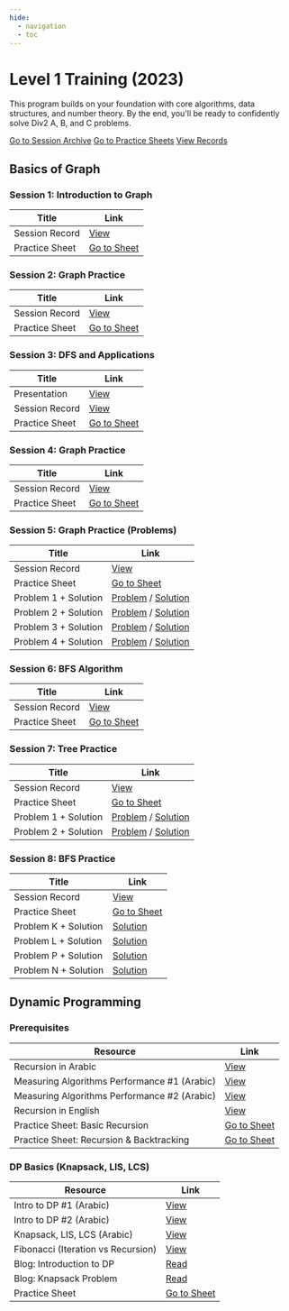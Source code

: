```yaml
---
hide:
  - navigation
  - toc
---
```


<div class="hero-section">
  <h1>Level 1 Training (2023)</h1>
  <p class="hero-subtitle">This program builds on your foundation with core algorithms, data structures, and number theory. By the end, you'll be ready to confidently solve Div2 A, B, and C problems.</p>
  <div class="hero-buttons">
   <a href="../../../resources/sessions/level1" target="_blank" class="md-button md-button--primary">Go to Session Archive</a>
    <a href="https://vjudge.net/group/phase-2" target="_blank" class="md-button md-button--primary">Go to Practice Sheets</a>
    <a href="https://drive.google.com/drive/folders/1k6XrFa9HEShwP5vA8CoZfV-WNJJX7viE" target="_blank" class="md-button">View Records</a>
  </div>
</div>

## Basics of Graph

<h3>Session 1: Introduction to Graph</h3>
<table class="sessions-table">
  <thead>
    <tr>
      <th>Title</th>
      <th>Link</th>
    </tr>
  </thead>
  <tbody>
    <tr>
      <td>Session Record</td>
      <td><a href="https://drive.google.com/file/d/1GRwTBxJaFLe6sAAUqzihl81jhw4wtDex/view?usp=sharing" target="_blank">View</a></td>
    </tr>
    <tr>
      <td>Practice Sheet</td>
      <td><a href="https://vjudge.net/contest/550199" target="_blank">Go to Sheet</a></td>
    </tr>
  </tbody>
</table>

<h3>Session 2: Graph Practice</h3>
<table class="sessions-table">
  <thead>
    <tr>
      <th>Title</th>
      <th>Link</th>
    </tr>
  </thead>
  <tbody>
    <tr>
      <td>Session Record</td>
      <td><a href="https://drive.google.com/file/d/10wmLp0ebMyJNXNqZ5AQJOgPJYJyG3fmh/view?usp=sharing" target="_blank">View</a></td>
    </tr>
    <tr>
      <td>Practice Sheet</td>
      <td><a href="https://vjudge.net/contest/550199" target="_blank">Go to Sheet</a></td>
    </tr>
  </tbody>
</table>

<h3>Session 3: DFS and Applications</h3>
<table class="sessions-table">
  <thead>
    <tr>
      <th>Title</th>
      <th>Link</th>
    </tr>
  </thead>
  <tbody>
    <tr>
      <td>Presentation</td>
      <td><a href="https://github.com/Abdelrhmansersawy/Competitive_Programming/tree/main/MenofiaCPC/Phase2%20Training/introduction%20in%20DFS" target="_blank">View</a></td>
    </tr>
    <tr>
      <td>Session Record</td>
      <td><a href="https://drive.google.com/file/d/1Y77wY0fa96td2NS6BeEoZcOy4HX2s3en/view?usp=sharing" target="_blank">View</a></td>
    </tr>
    <tr>
      <td>Practice Sheet</td>
      <td><a href="https://vjudge.net/contest/553632" target="_blank">Go to Sheet</a></td>
    </tr>
  </tbody>
</table>

<h3>Session 4: Graph Practice</h3>
<table class="sessions-table">
  <thead>
    <tr>
      <th>Title</th>
      <th>Link</th>
    </tr>
  </thead>
  <tbody>
    <tr>
      <td>Session Record</td>
      <td><a href="https://drive.google.com/file/d/19ZDjs4hD1NtNYRPuq7pYUJqDal7s4M3P/view?usp=sharing" target="_blank">View</a></td>
    </tr>
    <tr>
      <td>Practice Sheet</td>
      <td><a href="https://vjudge.net/contest/553632" target="_blank">Go to Sheet</a></td>
    </tr>
  </tbody>
</table>

<h3>Session 5: Graph Practice (Problems)</h3>
<table class="sessions-table">
  <thead>
    <tr>
      <th>Title</th>
      <th>Link</th>
    </tr>
  </thead>
  <tbody>
    <tr>
      <td>Session Record</td>
      <td><a href="https://drive.google.com/file/d/1jVZsIDkMDwLlq_x-yb4nI9-Y2Fcy9V4F/view?usp=share_link" target="_blank">View</a></td>
    </tr>
    <tr>
      <td>Practice Sheet</td>
      <td><a href="https://vjudge.net/contest/553632" target="_blank">Go to Sheet</a></td>
    </tr>
    <tr>
      <td>Problem 1 + Solution</td>
      <td><a href="https://codeforces.com/problemset/problem/1294/F" target="_blank">Problem</a> / <a href="https://ideone.com/Aw1wgD" target="_blank">Solution</a></td>
    </tr>
    <tr>
      <td>Problem 2 + Solution</td>
      <td><a href="https://codeforces.com/problemset/problem/1760/G" target="_blank">Problem</a> / <a href="https://ideone.com/0L9wVj" target="_blank">Solution</a></td>
    </tr>
     <tr>
      <td>Problem 3 + Solution</td>
      <td><a href="https://codeforces.com/problemset/problem/219/D" target="_blank">Problem</a> / <a href="https://ideone.com/vchyg8" target="_blank">Solution</a></td>
    </tr>
     <tr>
      <td>Problem 4 + Solution</td>
      <td><a href="https://codeforces.com/problemset/problem/1702/G1" target="_blank">Problem</a> / <a href="https://ideone.com/npt1hj" target="_blank">Solution</a></td>
    </tr>
  </tbody>
</table>

<h3>Session 6: BFS Algorithm</h3>
<table class="sessions-table">
  <thead>
    <tr>
      <th>Title</th>
      <th>Link</th>
    </tr>
  </thead>
  <tbody>
    <tr>
      <td>Session Record</td>
      <td><a href="https://drive.google.com/file/d/1b90IA_mtFjbAeKaTP4aaUDMi8xeD1NdZ/view" target="_blank">View</a></td>
    </tr>
    <tr>
      <td>Practice Sheet</td>
      <td><a href="https://vjudge.net/contest/556806" target="_blank">Go to Sheet</a></td>
    </tr>
  </tbody>
</table>

<h3>Session 7: Tree Practice</h3>
<table class="sessions-table">
  <thead>
    <tr>
      <th>Title</th>
      <th>Link</th>
    </tr>
  </thead>
  <tbody>
    <tr>
      <td>Session Record</td>
      <td><a href="https://drive.google.com/file/d/1tT97EC-6TgW1u3rBIlBt-qiSLcU5shM4/view" target="_blank">View</a></td>
    </tr>
    <tr>
      <td>Practice Sheet</td>
      <td><a href="https://vjudge.net/contest/556252" target="_blank">Go to Sheet</a></td>
    </tr>
    <tr>
      <td>Problem 1 + Solution</td>
      <td><a href="https://codeforces.com/contest/1003/problem/E" target="_blank">Problem</a> / <a href="https://codeforces.com/contest/1003/submission/205158971" target="_blank">Solution</a></td>
    </tr>
    <tr>
      <td>Problem 2 + Solution</td>
      <td><a href="https://atcoder.jp/contests/abc148/tasks/abc148_f" target="_blank">Problem</a> / <a href="https://atcoder.jp/contests/abc148/submissions/41258316" target="_blank">Solution</a></td>
    </tr>
  </tbody>
</table>

<h3>Session 8: BFS Practice</h3>
<table class="sessions-table">
  <thead>
    <tr>
      <th>Title</th>
      <th>Link</th>
    </tr>
  </thead>
  <tbody>
    <tr>
      <td>Session Record</td>
      <td><a href="https://drive.google.com/file/d/1jtkIM3Lo6rjhVv1j_DNzkYAt7BZ7RYZz/view" target="_blank">View</a></td>
    </tr>
    <tr>
      <td>Practice Sheet</td>
      <td><a href="https://vjudge.net/contest/556252" target="_blank">Go to Sheet</a></td>
    </tr>
    <tr>
      <td>Problem K + Solution</td>
      <td><a href="https://ideone.com/J3oqCk" target="_blank">Solution</a></td>
    </tr>
    <tr>
      <td>Problem L + Solution</td>
      <td><a href="https://ideone.com/J3oqCk" target="_blank">Solution</a></td>
    </tr>
     <tr>
      <td>Problem P + Solution</td>
      <td><a href="https://ideone.com/4hiLZd" target="_blank">Solution</a></td>
    </tr>
     <tr>
      <td>Problem N + Solution</td>
      <td><a href="https://ideone.com/a3a5dW" target="_blank">Solution</a></td>
    </tr>
  </tbody>
</table>

## Dynamic Programming

<h3>Prerequisites</h3>
<table class="sessions-table">
    <thead>
        <tr>
            <th>Resource</th>
            <th>Link</th>
        </tr>
    </thead>
    <tbody>
        <tr>
            <td>Recursion in Arabic</td>
            <td><a href="https://www.youtube.com/watch?v=hyk46UmJPS4" target="_blank">View</a></td>
        </tr>
        <tr>
            <td>Measuring Algorithms Performance #1 (Arabic)</td>
            <td><a href="https://www.youtube.com/watch?v=EQzmtn4PzYQ" target="_blank">View</a></td>
        </tr>
        <tr>
            <td>Measuring Algorithms Performance #2 (Arabic)</td>
            <td><a href="https://www.youtube.com/watch?v=ZNYQrKpR42g" target="_blank">View</a></td>
        </tr>
        <tr>
            <td>Recursion in English</td>
            <td><a href="https://www.youtube.com/watch?v=yVdKa8dnKiE&list=PLgUwDviBIf0rGlzIn_7rsaR2FQ5e6ZOL9" target="_blank">View</a></td>
        </tr>
        <tr>
            <td>Practice Sheet: Basic Recursion</td>
            <td><a href="https://codeforces.com/group/MWSDmqGsZm/contests" target="_blank">Go to Sheet</a></td>
        </tr>
        <tr>
            <td>Practice Sheet: Recursion & Backtracking</td>
            <td><a href="https://codeforces.com/group/gA8A93jony/contests" target="_blank">Go to Sheet</a></td>
        </tr>
    </tbody>
</table>

<h3>DP Basics (Knapsack, LIS, LCS)</h3>
<table class="sessions-table">
    <thead>
        <tr>
            <th>Resource</th>
            <th>Link</th>
        </tr>
    </thead>
    <tbody>
        <tr>
            <td>Intro to DP #1 (Arabic)</td>
            <td><a href="https://www.youtube.com/watch?v=gFdP6X4CyKU" target="_blank">View</a></td>
        </tr>
        <tr>
            <td>Intro to DP #2 (Arabic)</td>
            <td><a href="https://www.youtube.com/watch?v=1j3srLj-C5Q" target="_blank">View</a></td>
        </tr>
        <tr>
            <td>Knapsack, LIS, LCS (Arabic)</td>
            <td><a href="https://www.youtube.com/watch?v=vAqaki1BhS0" target="_blank">View</a></td>
        </tr>
        <tr>
            <td>Fibonacci (Iteration vs Recursion)</td>
            <td><a href="https://www.youtube.com/watch?v=YBSt1jYwVfU" target="_blank">View</a></td>
        </tr>
        <tr>
            <td>Blog: Introduction to DP</td>
            <td><a href="https://usaco.guide/gold/intro-dp?lang=cpp" target="_blank">Read</a></td>
        </tr>
        <tr>
            <td>Blog: Knapsack Problem</td>
            <td><a href="https://usaco.guide/gold/knapsack?lang=cpp" target="_blank">Read</a></td>
        </tr>
        <tr>
            <td>Practice Sheet</td>
            <td><a href="https://vjudge.net/contest/577458" target="_blank">Go to Sheet</a></td>
        </tr>
    </tbody>
</table>
